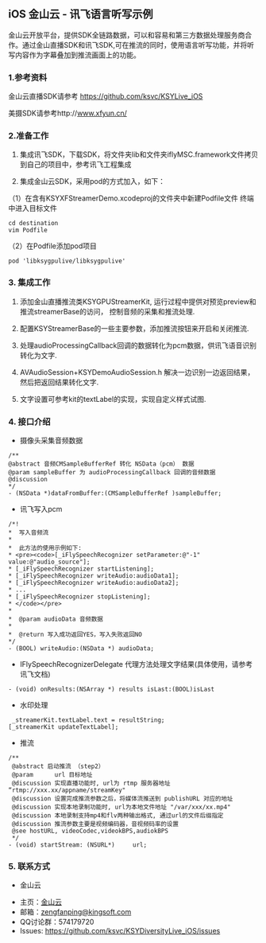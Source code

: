 ## iOS 金山云 - 讯飞语言听写示例

金山云开放平台，提供SDK全链路数据，可以和容易和第三方数据处理服务商合作。通过金山直播SDK和讯飞SDK,可在推流的同时，使用语言听写功能，并将听写内容作为字幕叠加到推流画面上的功能。


### 1.参考资料
金山云直播SDK请参考 https://github.com/ksvc/KSYLive_iOS

美摄SDK请参考http://www.xfyun.cn/

### 2.准备工作

1. 集成讯飞SDK，下载SDK，将文件夹lib和文件夹iflyMSC.framework文件拷贝到自己的项目中，参考讯飞工程集成

2. 集成金山云SDK，采用pod的方式加入，如下：

（1）在含有KSYXFStreamerDemo.xcodeproj的文件夹中新建Podfile文件
终端中进入目标文件
```
cd destination
vim Podfile
```
（2）在Podfile添加pod项目
```
pod 'libksygpulive/libksygpulive'
```

### 3. 集成工作

1. 添加金山直播推流类KSYGPUStreamerKit, 运行过程中提供对预览preview和推流streamerBase的访问， 控制音频的采集和推流处理.

2. 配置KSYStreamerBase的一些主要参数，添加推流按钮来开启和关闭推流.

3. 处理audioProcessingCallback回调的数据转化为pcm数据，供讯飞语音识别转化为文字.

4. AVAudioSession+KSYDemoAudioSession.h 解决一边识别一边返回结果，然后把返回结果转化文字.

5. 文字设置可参考kit的textLabel的实现，实现自定义样式试图.


### 4. 接口介绍

* 摄像头采集音频数据

```
/**
@abstract 音频CMSampleBufferRef 转化 NSData（pcm） 数据
@param sampleBuffer 为 audioProcessingCallback 回调的音频数据
@discussion 
*/
- (NSData *)dataFromBuffer:(CMSampleBufferRef )sampleBuffer;
```


* 讯飞写入pcm

```
/*!
*  写入音频流
*
*  此方法的使用示例如下:
* <pre><code>[_iFlySpeechRecognizer setParameter:@"-1" value:@"audio_source"];
* [_iFlySpeechRecognizer startListening];
* [_iFlySpeechRecognizer writeAudio:audioData1];
* [_iFlySpeechRecognizer writeAudio:audioData2];
* ...
* [_iFlySpeechRecognizer stopListening];
* </code></pre>
*
*  @param audioData 音频数据
*
*  @return 写入成功返回YES，写入失败返回NO
*/
- (BOOL) writeAudio:(NSData *) audioData;
```

* IFlySpeechRecognizerDelegate 代理方法处理文字结果(具体使用，请参考讯飞文档)

```
- (void) onResults:(NSArray *) results isLast:(BOOL)isLast
```

* 水印处理 

```
 _streamerKit.textLabel.text = resultString;
[_streamerKit updateTextLabel];

```
* 推流

```
/**
 @abstract 启动推流 （step2）
 @param      url 目标地址
 @discussion 实现直播功能时, url为 rtmp 服务器地址 “rtmp://xxx.xx/appname/streamKey"
 @discussion 设置完成推流参数之后，将媒体流推送到 publishURL 对应的地址
 @discussion 实现本地录制功能时, url为本地文件地址 "/var/xxx/xx.mp4"
 @discussion 本地录制支持mp4和flv两种输出格式, 通过url的文件后缀指定
 @discussion 推流参数主要是视频编码器，音视频码率的设置
 @see hostURL, videoCodec,videokBPS,audiokBPS
 */
- (void) startStream: (NSURL*)     url;
```
### 5. 联系方式
* 金山云

- 主页：[金山云](http://v.ksyun.com)
- 邮箱：<zengfanping@kingsoft.com>
- QQ讨论群：574179720
- Issues: <https://github.com/ksvc/KSYDiversityLive_iOS/issues>

[KSYLive_iOS]:https://github.com/ksvc/KSYLive_iOS

